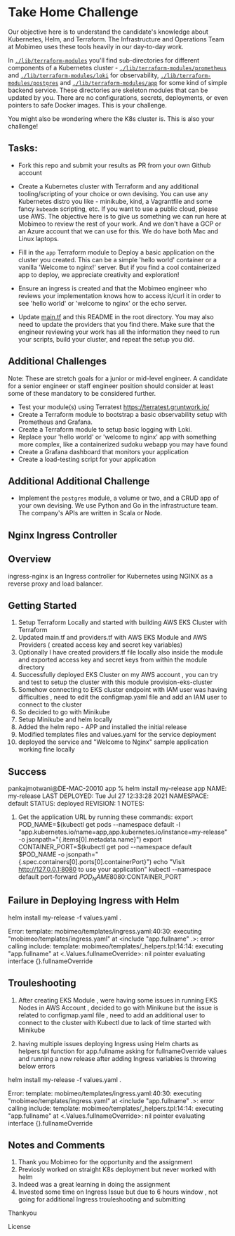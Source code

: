 # Take Home Challenge

Our objective here is to understand the candidate's knowledge about Kubernetes, Helm, and Terraform. The Infrastructure and Operations Team at Mobimeo uses these tools heavily in our day-to-day work.

In [`./lib/terraform-modules`](./lib/terraform-modules) you'll find sub-directories for different components of a Kubernetes cluster - [`./lib/terraform-modules/prometheus`](./lib/terraform-modules/prometheus) and [`./lib/terraform-modules/loki`](./lib/terraform-modules/loki) for observability, [`./lib/terraform-modules/postgres`](./lib/terraform-modules/postgres) and [`./lib/terraform-modules/app`](./lib/terraform-modules/app) for some kind of simple backend service. These directories are skeleton modules that can be updated by you. There are no configurations, secrets, deployments, or even pointers to safe Docker images. This is your challenge.

You might also be wondering where the K8s cluster is. This is also your challenge!

## Tasks:

- Fork this repo and submit your results as PR from your own Github account

- Create a Kubernetes cluster with Terraform and any additional tooling/scripting of your choice or own devising. You can use any Kubernetes distro you like - minikube, kind, a Vagrantfile and some fancy `kubeadm` scripting, etc. If you want to use a public cloud, please use AWS. The objective here is to give us something we can run here at Mobimeo to review the rest of your work. And we don't have a GCP or an Azure account that we can use for this. We do have both Mac and Linux laptops.

- Fill in the `app` Terraform module to Deploy a basic application on the cluster you created. This can be a simple 'hello world' container or a vanilla 'Welcome to nginx!' server. But if you find a cool containerized app to deploy, we appreciate creativity and exploration!

- Ensure an ingress is created and that the Mobimeo engineer who reviews your implementation knows how to access it/curl it in order to see 'hello world' or 'welcome to nginx' or the echo server.

- Update [main.tf](./main.tf) and this README in the root directory. You may also need to update the providers that you find there. Make sure that the engineer reviewing your work has all the information they need to run your scripts, build your cluster, and repeat the setup you did.

## Additional Challenges
Note: These are stretch goals for a junior or mid-level engineer. A candidate for a senior engineer or staff engineer position should consider at least some of these mandatory to be considered further.

- Test your module(s) using Terratest https://terratest.gruntwork.io/
- Create a Terraform module to bootstrap a basic observability setup with Prometheus and Grafana.
- Create a Terraform module to setup basic logging with Loki.
- Replace your 'hello world' or 'welcome to nginx' app with something more complex, like a containerized sudoku webapp you may have found
- Create a Grafana dashboard that monitors your application
- Create a load-testing script for your application


## Additional Additional Challenge
- Implement the `postgres` module, a volume or two, and a CRUD app of your own devising. We use Python and Go in the infrastructure team. The company's APIs are written in Scala or Node.


## Nginx Ingress Controller 


## Overview
ingress-nginx is an Ingress controller for Kubernetes using NGINX as a reverse proxy and load balancer.



## Getting Started 


1) Setup Terraform Locally and started with building AWS EKS Cluster with Terraform
2) Updated main.tf and providers.tf with AWS EKS Module and AWS Providers ( created access key and secret key variables)
3) Optionally I have created providers.tf file locally also inside the module and exported access key and secret keys from within the module directory
4) Successfully deployed EKS Cluster on my AWS account , you can try and test to setup the cluster with this module provision-eks-cluster
5) Somehow connecting to EKS cluster endpoint with IAM user was having difficulties , need to edit the configmap.yaml file and add an IAM user to connect to the cluster
4) So decided to go with Minikube
5) Setup Minikube and helm locally
6) Added the helm repo - APP and installed the initial release
7) Modified templates files and values.yaml for the service deployment
8) deployed the service and "Welcome to Nginx" sample application working fine locally

## Success

pankajmotwani@DE-MAC-20010 app % helm install my-release app
NAME: my-release
LAST DEPLOYED: Tue Jul 27 12:33:28 2021
NAMESPACE: default
STATUS: deployed
REVISION: 1
NOTES:
1. Get the application URL by running these commands:
  export POD_NAME=$(kubectl get pods --namespace default -l "app.kubernetes.io/name=app,app.kubernetes.io/instance=my-release" -o jsonpath="{.items[0].metadata.name}")
  export CONTAINER_PORT=$(kubectl get pod --namespace default $POD_NAME -o jsonpath="{.spec.containers[0].ports[0].containerPort}")
  echo "Visit http://127.0.0.1:8080 to use your application"
  kubectl --namespace default port-forward $POD_NAME 8080:$CONTAINER_PORT

## Failure in Deploying Ingress with Helm

helm install my-release -f values.yaml .

Error: template: mobimeo/templates/ingress.yaml:40:30: executing "mobimeo/templates/ingress.yaml" at <include "app.fullname" .>: error calling include: template: mobimeo/templates/_helpers.tpl:14:14: executing "app.fullname" at <.Values.fullnameOverride>: nil pointer evaluating interface {}.fullnameOverride


## Trouleshooting

1) After creating EKS Module , were having some issues in running EKS Nodes in AWS Account , decided to go with Minikune but the issue is related to configmap.yaml file , need to add an additional user to connect to the cluster with Kubectl
due to lack of time started with Minikube

2) having multiple issues deploying Ingress using Helm charts as helpers.tpl function for app.fullname asking for fullnameOverride
values and running a new release after adding Ingress variables is throwing below errors

helm install my-release -f values.yaml .

Error: template: mobimeo/templates/ingress.yaml:40:30: executing "mobimeo/templates/ingress.yaml" at <include "app.fullname" .>: error calling include: template: mobimeo/templates/_helpers.tpl:14:14: executing "app.fullname" at <.Values.fullnameOverride>: nil pointer evaluating interface {}.fullnameOverride
## Notes and Comments 

1) Thank you Mobimeo for the opportunity and the assignment
2) Previosly worked on straight K8s deployment but never worked with helm
3) Indeed was a great learning in doing the assignment
4) Invested some time on Ingress Issue but due to 6 hours window , not going for additional Ingress trouleshooting and submitting

Thankyou






License
